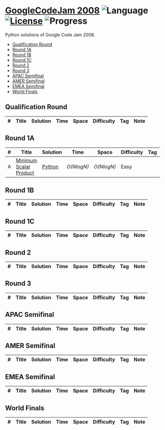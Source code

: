 # [GoogleCodeJam 2008](https://code.google.com/codejam/contests.html) ![Language](https://img.shields.io/badge/language-Python-orange.svg) [![License](https://img.shields.io/badge/license-MIT-blue.svg)](./LICENSE) ![Progress](https://img.shields.io/badge/progress-1%20%2F%2037-ff69b4.svg)

Python solutions of Google Code Jam 2008.

* [Qualification Round](https://github.com/kamyu104/GoogleCodeJam-2008#qualification-round)
* [Round 1A](https://github.com/kamyu104/GoogleCodeJam-2008#round-1a)
* [Round 1B](https://github.com/kamyu104/GoogleCodeJam-2008#round-1b)
* [Round 1C](https://github.com/kamyu104/GoogleCodeJam-2008#round-1c)
* [Round 2](https://github.com/kamyu104/GoogleCodeJam-2008#round-2)
* [Round 3](https://github.com/kamyu104/GoogleCodeJam-2008#round-3)
* [APAC Semifinal](https://github.com/kamyu104/GoogleCodeJam-2008#apac-semifinal)
* [AMER Semifinal](https://github.com/kamyu104/GoogleCodeJam-2008#amer-semifinal)
* [EMEA Semifinal](https://github.com/kamyu104/GoogleCodeJam-2008#emea-semifinal)
* [World Finals](https://github.com/kamyu104/GoogleCodeJam-2008#world-finals)

## Qualification Round
| # | Title | Solution | Time | Space | Difficulty | Tag | Note |
|---| ----- | -------- | ---- | ----- | ---------- | --- | ---- |

## Round 1A
| # | Title | Solution | Time | Space | Difficulty | Tag | Note |
|---| ----- | -------- | ---- | ----- | ---------- | --- | ---- |
|A| [Minimum Scalar Product](https://code.google.com/codejam/contest/32016/dashboard)| [Python](./Round%201A/minimum-scalar-product.py)| _O(NlogN)_ | _O(NlogN)_ | Easy | | Sort |


## Round 1B
| # | Title | Solution | Time | Space | Difficulty | Tag | Note |
|---| ----- | -------- | ---- | ----- | ---------- | --- | ---- |

## Round 1C
| # | Title | Solution | Time | Space | Difficulty | Tag | Note |
|---| ----- | -------- | ---- | ----- | ---------- | --- | ---- |

## Round 2
| # | Title | Solution | Time | Space | Difficulty | Tag | Note |
|---| ----- | -------- | ---- | ----- | ---------- | --- | ---- |

## Round 3
| # | Title | Solution | Time | Space | Difficulty | Tag | Note |
|---| ----- | -------- | ---- | ----- | ---------- | --- | ---- |

## APAC Semifinal
| # | Title | Solution | Time | Space | Difficulty | Tag | Note |
|---| ----- | -------- | ---- | ----- | ---------- | --- | ---- |

## AMER Semifinal
| # | Title | Solution | Time | Space | Difficulty | Tag | Note |
|---| ----- | -------- | ---- | ----- | ---------- | --- | ---- |

## EMEA Semifinal
| # | Title | Solution | Time | Space | Difficulty | Tag | Note |
|---| ----- | -------- | ---- | ----- | ---------- | --- | ---- |

## World Finals

| # | Title | Solution | Time | Space | Difficulty | Tag | Note |
|---| ----- | -------- | ---- | ----- | ---------- | --- | ---- |
